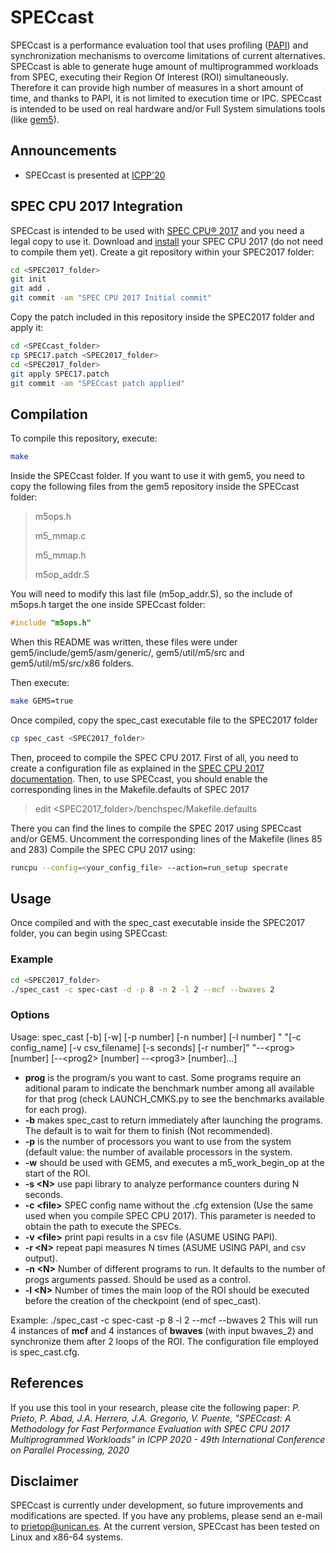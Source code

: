 # SPECcast
SPECcast is a performance evaluation tool that uses profiling ([PAPI](https://icl.utk.edu/papi/)) and synchronization mechanisms to overcome limitations of current alternatives. SPECcast is able to generate huge amount of multiprogrammed workloads from SPEC, executing their Region Of Interest (ROI) simultaneously. Therefore it can provide high number of measures in a short amount of time, and thanks to PAPI, it is not limited to execution time or IPC. SPECcast is intended to be used on real hardware and/or Full System simulations tools (like [gem5](https://www.gem5.org/)). 

## Announcements
* SPECcast is presented at [ICPP'20](https://doi.org/10.1145/340397.3404424)
  

## SPEC CPU 2017 Integration
SPECcast is intended to be used with [SPEC CPU® 2017](https://www.spec.org/cpu2017/) and you need a legal copy to use it.
Download and [install](https://www.spec.org/cpu2017/Docs/quick-start.html) your SPEC CPU 2017 (do not need to compile them yet).
Create a git repository within your SPEC2017 folder:
```bash
cd <SPEC2017_folder>
git init
git add .
git commit -am "SPEC CPU 2017 Initial commit"
```
Copy the patch included in this repository inside the SPEC2017 folder and apply it:
```bash
cd <SPECcast_folder>
cp SPEC17.patch <SPEC2017_folder>
cd <SPEC2017_folder>
git apply SPEC17.patch
git commit -am "SPECcast patch applied"
```

## Compilation
To compile this repository, execute:
```bash
make
```
Inside the SPECcast folder. 
If you want to use it with gem5, you need to copy the following files from the gem5 repository inside the SPECcast folder:
> m5ops.h
> 
> m5_mmap.c
>
> m5_mmap.h
> 
> m5op_addr.S

You will need to modify this last file (m5op_addr.S), so the include of m5ops.h target the one inside SPECcast folder:
```C
#include "m5ops.h"
```
When this README was written, these files were under gem5/include/gem5/asm/generic/, gem5/util/m5/src and gem5/util/m5/src/x86 folders.

Then execute:
```bash
make GEM5=true
```
Once compiled, copy the spec_cast executable file to the SPEC2017 folder
```bash
cp spec_cast <SPEC2017_folder>
```

Then, proceed to compile the SPEC CPU 2017.
First of all, you need to create a configuration file as explained in the [SPEC CPU 2017 documentation](https://www.spec.org/cpu2017/Docs/quick-start.html).
Then, to use SPECcast, you should enable the corresponding lines in the Makefile.defaults of SPEC 2017
> edit <SPEC2017_folder>/benchspec/Makefile.defaults

There you can find the lines to compile the SPEC 2017 using SPECcast and/or GEM5. Uncomment the corresponding lines of the Makefile (lines 85 and 283)
Compile the SPEC CPU 2017 using:
```bash
runcpu --config=<your_config_file> --action=run_setup specrate
```

## Usage
Once compiled and with the spec_cast executable inside the SPEC2017 folder, you can begin using SPECcast:
### Example
```bash
cd <SPEC2017_folder>
./spec_cast -c spec-cast -d -p 8 -n 2 -l 2 --mcf --bwaves 2
```
### Options

  Usage: spec_cast [-b] [-w] [-p number] [-n number] [-l number] "
        "[-c config_name] [-v csv_filename] [-s seconds] [-r number]"
        "--\<prog\> [number] [--\<prog2\> [number] --\<prog3\> [number]...]
  * **prog** is the program/s you want to cast. Some programs require an aditional param to indicate the benchmark number among all available for that prog (check LAUNCH_CMKS.py to see the benchmarks available for each prog).
  * **-b** makes spec_cast to return immediately after launching the programs. The default is to wait for them to finish (Not recommended).
  * **-p** is the number of processors you want to use from the system (default value: the number of available processors in the system.
  * **-w** should be used with GEM5, and executes a m5_work_begin_op at the start of the ROI.
  * **-s \<N\>** use papi library to analyze performance counters during N seconds.
  * **-c \<file\>** SPEC config name without the .cfg extension (Use the same used when you compile SPEC CPU 2017). This parameter is needed to obtain the path to execute the SPECs.
  * **-v \<file\>** print papi results in a csv file (ASUME USING PAPI).
  * **-r \<N\>** repeat papi measures N times (ASUME USING PAPI, and csv output).
  * **-n \<N\>** Number of different programs to run. It defaults to the number of progs arguments passed. Should be used as a control.
  * **-l \<N\>** Number of times the main loop of the ROI should be executed before the creation of the checkpoint (end of spec_cast).
  
  Example:
  ./spec_cast -c spec-cast -p 8 -l 2 --mcf --bwaves 2
  This will run 4 instances of **mcf** and 4 instances of **bwaves** (with input bwaves_2) and synchronize them after 2 loops of the ROI. The configuration file employed is spec_cast.cfg.
  
## References 
If you use this tool in your research, please cite the following paper:
*P. Prieto, P. Abad, J.A. Herrero, J.A. Gregorio, V. Puente, "SPECcast: A Methodology for Fast Performance Evaluation with SPEC CPU 2017 Multiprogrammed Workloads" in ICPP 2020 - 49th International Conference on Parallel Processing, 2020*

## Disclaimer
SPECcast is currently under development, so future improvements and modifications are spected. If you have any problems, please send an e-mail to prietop@unican.es.
At the current version, SPECcast has been tested on Linux and x86-64 systems.